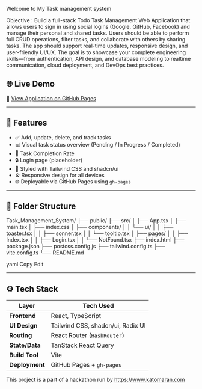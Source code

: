 Welcome to My Task management system

Objective :
Build a full-stack Todo Task Management Web Application that allows users to sign in using social logins (Google, GitHub, Facebook) and manage their personal and shared tasks. Users should be able to perform full CRUD operations, filter tasks, and collaborate with others by sharing tasks. The app should support real-time updates, responsive design, and user-friendly UI/UX. The goal is to showcase your complete engineering skills—from authentication, API design, and database modeling to realtime communication, cloud deployment, and DevOps best practices. 


## 🌐 Live Demo

📍 [View Application on GitHub Pages](https://prasanthmurugesan-dev.github.io/Task_Management_System/)

---

## 📌 Features

- ✅ Add, update, delete, and track tasks
- 📊 Visual task status overview (Pending / In Progress / Completed)
- 🎯 Task Completion Rate
- 🔒 Login page (placeholder)
- 🎨 Styled with Tailwind CSS and shadcn/ui
- ⚙️ Responsive design for all devices
- 🌐 Deployable via GitHub Pages using `gh-pages`

---

## 📁 Folder Structure

Task_Management_System/
├── public/
├── src/
│ ├── App.tsx
│ ├── main.tsx
│ ├── index.css
│ ├── components/
│ │ └── ui/
│ │ ├── toaster.tsx
│ │ ├── sonner.tsx
│ │ └── tooltip.tsx
│ ├── pages/
│ │ ├── Index.tsx
│ │ ├── Login.tsx
│ │ └── NotFound.tsx
├── index.html
├── package.json
├── postcss.config.js
├── tailwind.config.ts
├── vite.config.ts
└── README.md

yaml
Copy
Edit

---

## ⚙️ Tech Stack

| Layer        | Tech Used                    |
|--------------|-------------------------------|
| **Frontend** | React, TypeScript             |
| **UI Design**| Tailwind CSS, shadcn/ui, Radix UI |
| **Routing**  | React Router (`HashRouter`)   |
| **State/Data** | TanStack React Query        |
| **Build Tool** | Vite                        |
| **Deployment** | GitHub Pages + `gh-pages`   |



This project is a part of a hackathon run by https://www.katomaran.com 
